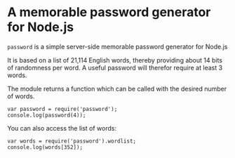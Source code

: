 A memorable password generator for Node.js
==========================================

`password` is a simple server-side memorable password generator for Node.js

It is based on a list of 21,114 English words, thereby providing about 14 bits of randomness per word. A useful password will therefor require at least 3 words.

The module returns a function which can be called with the desired number of words.

    var password = require('password');
    console.log(password(4));

You can also access the list of words:

    var words = require('password').wordlist;
    console.log(words[352]);
